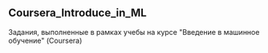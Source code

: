 ## Coursera_Introduce_in_ML
Задания, выполненные в рамках учебы на курсе "Введение в машинное обучение" (Coursera)
